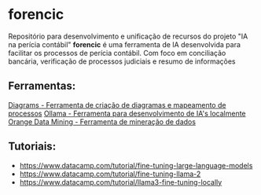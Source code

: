 # forencic
Repositório para desenvolvimento e unificação de recursos do projeto "IA na perícia contábil"
**forencic** é uma ferramenta de IA desenvolvida para facilitar os processos de perícia contábil. Com foco em conciliação bancária, verificação de processos judiciais e resumo de informações

## Ferramentas:

[Diagrams - Ferramenta de criação de diagramas e mapeamento de processos](https://app.diagrams.net/)
[Ollama - Ferramenta para desenvolvimento de IA's localmente](https://ollama.com/)
[Orange Data Mining - Ferramenta de mineração de dados](https://orangedatamining.com/)

## Tutoriais:

- https://www.datacamp.com/tutorial/fine-tuning-large-language-models
- https://www.datacamp.com/tutorial/fine-tuning-llama-2
- https://www.datacamp.com/tutorial/llama3-fine-tuning-locally
